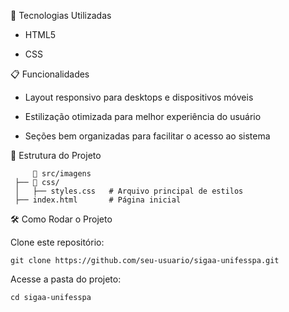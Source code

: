 🚀 Tecnologias Utilizadas

- HTML5

- CSS

📋 Funcionalidades

- Layout responsivo para desktops e dispositivos móveis

- Estilização otimizada para melhor experiência do usuário

- Seções bem organizadas para facilitar o acesso ao sistema


📂 Estrutura do Projeto

`````📂 src/
     📂 src/imagens
 ├── 📂 css/
 │   ├── styles.css   # Arquivo principal de estilos
 ├── index.html       # Página inicial
`````
🛠️ Como Rodar o Projeto

Clone este repositório:

```git clone https://github.com/seu-usuario/sigaa-unifesspa.git```

Acesse a pasta do projeto:
```
cd sigaa-unifesspa
```
